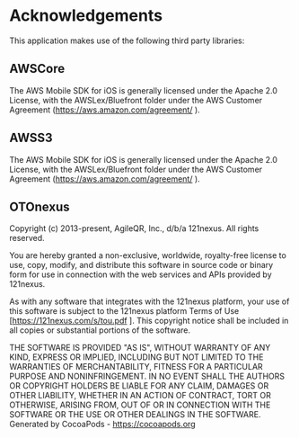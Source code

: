 # Acknowledgements
This application makes use of the following third party libraries:

## AWSCore

The AWS Mobile SDK for iOS is generally licensed under the Apache 2.0 License, with the AWSLex/Bluefront folder under the AWS Customer Agreement (https://aws.amazon.com/agreement/ ). 


## AWSS3

The AWS Mobile SDK for iOS is generally licensed under the Apache 2.0 License, with the AWSLex/Bluefront folder under the AWS Customer Agreement (https://aws.amazon.com/agreement/ ). 


## OTOnexus

Copyright (c) 2013-present, AgileQR, Inc., d/b/a 121nexus. All rights reserved.


You are hereby granted a non-exclusive, worldwide, royalty-free license to use, copy, modify, and distribute this software in source code or binary form for use in connection with the web services and APIs provided by 121nexus.


As with any software that integrates with the 121nexus platform, your use of this software is subject to the 121nexus platform Terms of Use [https://121nexus.com/s/tou.pdf ]. This copyright notice shall be included in all copies or substantial portions of the software.


THE SOFTWARE IS PROVIDED "AS IS", WITHOUT WARRANTY OF ANY KIND, EXPRESS OR IMPLIED, INCLUDING BUT NOT LIMITED TO THE WARRANTIES OF MERCHANTABILITY, FITNESS FOR A PARTICULAR PURPOSE AND NONINFRINGEMENT. IN NO EVENT SHALL THE AUTHORS OR COPYRIGHT HOLDERS BE LIABLE FOR ANY CLAIM, DAMAGES OR OTHER LIABILITY, WHETHER IN AN ACTION OF CONTRACT, TORT OR OTHERWISE, ARISING FROM, OUT OF OR IN CONNECTION WITH THE SOFTWARE OR THE USE OR OTHER DEALINGS IN THE SOFTWARE.
Generated by CocoaPods - https://cocoapods.org
